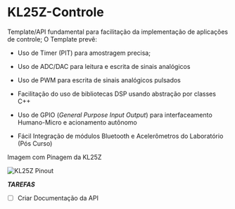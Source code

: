 # KL25Z-Controle

Template/API fundamental para facilitação da implementação de aplicações de controle;
O Template prevê:

* Uso de Timer (PIT) para amostragem precisa;
 
* Uso de ADC/DAC para leitura e escrita de sinais analógicos

* Uso de PWM para escrita de sinais analógicos pulsados

* Facilitação do uso de bibliotecas DSP usando abstração por classes C++

* Uso de GPIO (*General Purpose Input Output*) para interfaceamento Humano-Micro e acionamento autônomo

* Fácil Integração de módulos Bluetooth e Acelerômetros do Laboratório (Pós Curso)

Imagem com Pinagem da KL25Z

![KL25Z Pinout](http://mjrnet.org/pinscape/BuildGuideV2/kl25zPinOut.png)

***TAREFAS***

- [ ] Criar Documentação da API




